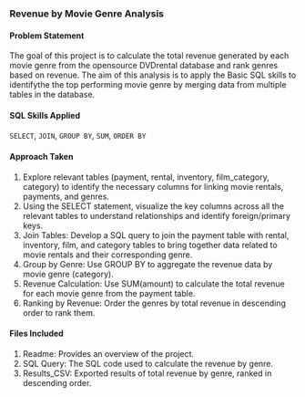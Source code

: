 ### Revenue by Movie Genre Analysis

#### Problem Statement
The goal of this project is to calculate the total revenue generated by each movie genre from the opensource DVDrental database and rank genres based on revenue.
The aim of this analysis is to apply the Basic SQL skills to identifythe the top performing movie genre by merging data from multiple tables in the database.

#### SQL Skills Applied
`SELECT`, `JOIN`, `GROUP BY`, `SUM`, `ORDER BY`

#### Approach Taken
1. Explore relevant tables (payment, rental, inventory, film_category, category) to identify the necessary columns for linking movie rentals, payments, and genres.
2. Using the SELECT statement, visualize the key columns across all the relevant tables to understand relationships and identify foreign/primary keys.
3. Join Tables:
Develop a SQL query to join the payment table with rental, inventory, film, and category tables to bring together data related to movie rentals and their corresponding genre.
4. Group by Genre:
Use GROUP BY to aggregate the revenue data by movie genre (category).
5. Revenue Calculation:
Use SUM(amount) to calculate the total revenue for each movie genre from the payment table.
6. Ranking by Revenue:
Order the genres by total revenue in descending order to rank them.

#### Files Included
1. Readme: Provides an overview of the project.
2. SQL Query: The SQL code used to calculate the revenue by genre.
3. Results_CSV: Exported results of total revenue by genre, ranked in descending order.
